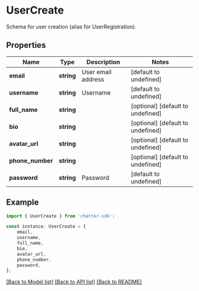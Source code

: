 # UserCreate

Schema for user creation (alias for UserRegistration).

## Properties

Name | Type | Description | Notes
------------ | ------------- | ------------- | -------------
**email** | **string** | User email address | [default to undefined]
**username** | **string** | Username | [default to undefined]
**full_name** | **string** |  | [optional] [default to undefined]
**bio** | **string** |  | [optional] [default to undefined]
**avatar_url** | **string** |  | [optional] [default to undefined]
**phone_number** | **string** |  | [optional] [default to undefined]
**password** | **string** | Password | [default to undefined]

## Example

```typescript
import { UserCreate } from 'chatter-sdk';

const instance: UserCreate = {
    email,
    username,
    full_name,
    bio,
    avatar_url,
    phone_number,
    password,
};
```

[[Back to Model list]](../README.md#documentation-for-models) [[Back to API list]](../README.md#documentation-for-api-endpoints) [[Back to README]](../README.md)

